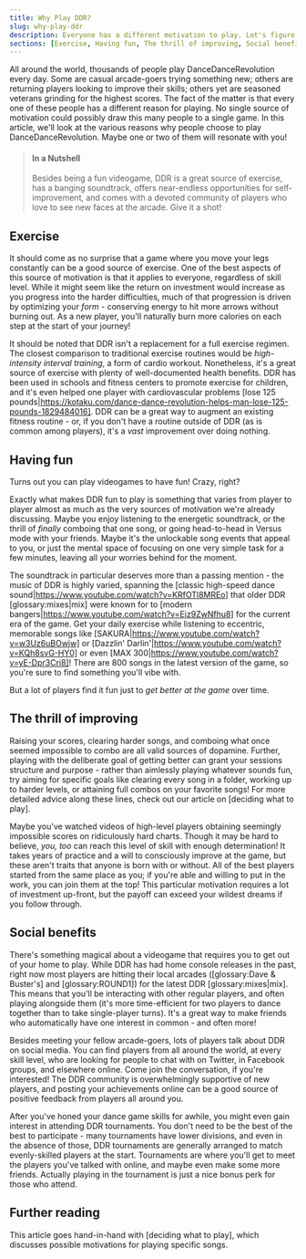 ```yaml
---
title: Why Play DDR?
slug: why-play-ddr
description: Everyone has a different motivation to play. Let's figure out yours!
sections: [Exercise, Having fun, The thrill of improving, Social benefits, Further reading]
---
```

All around the world, thousands of people play DanceDanceRevolution every day. Some are casual arcade-goers trying something new; others are returning players looking to improve their skills; others yet are seasoned veterans grinding for the highest scores. The fact of the matter is that every one of these people has a different reason for playing. No single source of motivation could possibly draw this many people to a single game. In this article, we'll look at the various reasons why people choose to play DanceDanceRevolution. Maybe one or two of them will resonate with you!

> #### In a Nutshell
> Besides being a fun videogame, DDR is a great source of exercise, has a banging soundtrack, offers near-endless opportunities for self-improvement, and comes with a devoted community of players who love to see new faces at the arcade. Give it a shot!

## Exercise

It should come as no surprise that a game where you move your legs constantly can be a good source of exercise. One of the best aspects of this source of motivation is that it applies to everyone, regardless of skill level. While it might seem like the return on investment would increase as you progress into the harder difficulties, much of that progression is driven by optimizing your *form* - conserving energy to hit more arrows without burning out. As a new player, you'll naturally burn more calories on each step at the start of your journey!

It should be noted that DDR isn't a replacement for a full exercise regimen. The closest comparison to traditional exercise routines would be *high-intensity interval training*, a form of cardio workout. Nonetheless, it's a great source of exercise with plenty of well-documented health benefits. DDR has been used in schools and fitness centers to promote exercise for children, and it's even helped one player with cardiovascular problems [lose 125 pounds|https://kotaku.com/dance-dance-revolution-helps-man-lose-125-pounds-1829484016]. DDR can be a great way to augment an existing fitness routine - or, if you don't have a routine outside of DDR (as is common among players), it's a *vast* improvement over doing nothing.

## Having fun

Turns out you can play videogames to have fun! Crazy, right?

Exactly what makes DDR fun to play is something that varies from player to player almost as much as the very sources of motivation we're already discussing. Maybe you enjoy listening to the energetic soundtrack, or the thrill of *finally* comboing that one song, or going head-to-head in Versus mode with your friends. Maybe it's the unlockable song events that appeal to you, or just the mental space of focusing on one very simple task for a few minutes, leaving all your worries behind for the moment.

The soundtrack in particular deserves more than a passing mention - the music of DDR is highly varied, spanning the [classic high-speed dance sound|https://www.youtube.com/watch?v=KRfOTl8MREo] that older DDR [glossary:mixes|mix] were known for to [modern bangers|https://www.youtube.com/watch?v=Ejz9ZwNfhu8] for the current era of the game. Get your daily exercise while listening to eccentric, memorable songs like [SAKURA|https://www.youtube.com/watch?v=w3Uz6uBOwjw] or [Dazzlin' Darlin'|https://www.youtube.com/watch?v=KQh8svG-HY0] or even [MAX 300|https://www.youtube.com/watch?v=yE-Dpr3Cri8]! There are 800 songs in the latest version of the game, so you're sure to find something you'll vibe with.

But a lot of players find it fun just to *get better at the game* over time.

## The thrill of improving

Raising your scores, clearing harder songs, and comboing what once seemed impossible to combo are all valid sources of dopamine. Further, playing with the deliberate goal of getting better can grant your sessions structure and purpose - rather than aimlessly playing whatever sounds fun, try aiming for specific goals like clearing every song in a folder, working up to harder levels, or attaining full combos on your favorite songs! For more detailed advice along these lines, check out our article on [deciding what to play].

Maybe you've watched videos of high-level players obtaining seemingly impossible scores on ridiculously hard charts. Though it may be hard to believe, *you, too* can reach this level of skill with enough determination! It takes years of practice and a will to consciously improve at the game, but these aren't traits that anyone is born with or without. All of the best players started from the same place as you; if you're able and willing to put in the work, you can join them at the top! This particular motivation requires a lot of investment up-front, but the payoff can exceed your wildest dreams if you follow through.

## Social benefits

There's something magical about a videogame that requires you to get out of your home to play. While DDR has had home console releases in the past, right now most players are hitting their local arcades ([glossary:Dave & Buster's] and [glossary:ROUND1]) for the latest DDR [glossary:mixes|mix]. This means that you'll be interacting with other regular players, and often playing alongside them (it's more time-efficient for two players to dance together than to take single-player turns). It's a great way to make friends who automatically have one interest in common - and often more!

Besides meeting your fellow arcade-goers, lots of players talk about DDR on social media. You can find players from all around the world, at every skill level, who are looking for people to chat with on Twitter, in Facebook groups, and elsewhere online. Come join the conversation, if you're interested! The DDR community is overwhelmingly supportive of new players, and posting your achievements online can be a good source of positive feedback from players all around you.

After you've honed your dance game skills for awhile, you might even gain interest in attending DDR tournaments. You don't need to be the best of the best to participate - many tournaments have lower divisions, and even in the absence of those, DDR tournaments are generally arranged to match evenly-skilled players at the start. Tournaments are where you'll get to meet the players you've talked with online, and maybe even make some more friends. Actually playing in the tournament is just a nice bonus perk for those who attend.

## Further reading

This article goes hand-in-hand with [deciding what to play], which discusses possible motivations for playing specific songs.